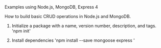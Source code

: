 Examples using Node.js, MongoDB, Express 4

How to build basic CRUD operations in Node.js and MongoDB.

1. Initialize a package with a name, version number, description, and tags.
  'npm init'


2. Install dependencies
  'npm install --save mongoose express '
